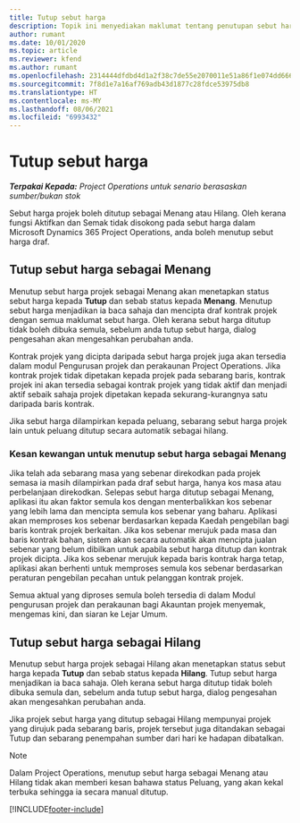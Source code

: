 ```yaml
---
title: Tutup sebut harga
description: Topik ini menyediakan maklumat tentang penutupan sebut harga dalam Project Operations.
author: rumant
ms.date: 10/01/2020
ms.topic: article
ms.reviewer: kfend
ms.author: rumant
ms.openlocfilehash: 2314444dfdbd4d1a2f38c7de55e2070011e51a86f1e074dd6667d54393c641fe
ms.sourcegitcommit: 7f8d1e7a16af769adb43d1877c28fdce53975db8
ms.translationtype: HT
ms.contentlocale: ms-MY
ms.lasthandoff: 08/06/2021
ms.locfileid: "6993432"
---
```

# <a name="close-a-quote"></a>Tutup sebut harga

_**Terpakai Kepada:** Project Operations untuk senario berasaskan sumber/bukan stok_

Sebut harga projek boleh ditutup sebagai Menang atau Hilang. Oleh kerana fungsi Aktifkan dan Semak tidak disokong pada sebut harga dalam Microsoft Dynamics 365 Project Operations, anda boleh menutup sebut harga draf.

## <a name="close-a-quote-as-won"></a>Tutup sebut harga sebagai Menang

Menutup sebut harga projek sebagai Menang akan menetapkan status sebut harga kepada **Tutup** dan sebab status kepada **Menang**. Menutup sebut harga menjadikan ia baca sahaja dan mencipta draf kontrak projek dengan semua maklumat sebut harga. Oleh kerana sebut harga ditutup tidak boleh dibuka semula, sebelum anda tutup sebut harga, dialog pengesahan akan mengesahkan perubahan anda.

Kontrak projek yang dicipta daripada sebut harga projek juga akan tersedia dalam modul Pengurusan projek dan perakaunan Project Operations. Jika kontrak projek tidak dipetakan kepada projek pada sebarang baris, kontrak projek ini akan tersedia sebagai kontrak projek yang tidak aktif dan menjadi aktif sebaik sahaja projek dipetakan kepada sekurang-kurangnya satu daripada baris kontrak.

Jika sebut harga dilampirkan kepada peluang, sebarang sebut harga projek lain untuk peluang ditutup secara automatik sebagai hilang.

### <a name="financial-impact-of-closing-a-quote-as-won"></a>Kesan kewangan untuk menutup sebut harga sebagai Menang

Jika telah ada sebarang masa yang sebenar direkodkan pada projek semasa ia masih dilampirkan pada draf sebut harga, hanya kos masa atau perbelanjaan direkodkan. Selepas sebut harga ditutup sebagai Menang, aplikasi itu akan faktor semula kos dengan menterbalikkan kos sebenar yang lebih lama dan mencipta semula kos sebenar yang baharu. Aplikasi akan memproses kos sebenar berdasarkan kepada Kaedah pengebilan bagi baris kontrak projek berkaitan. Jika kos sebenar merujuk pada masa dan baris kontrak bahan, sistem akan secara automatik akan mencipta jualan sebenar yang belum dibilkan untuk apabila sebut harga ditutup dan kontrak projek dicipta. Jika kos sebenar merujuk kepada baris kontrak harga tetap, aplikasi akan berhenti untuk memproses semula kos sebenar berdasarkan peraturan pengebilan pecahan untuk pelanggan kontrak projek.

Semua aktual yang diproses semula boleh tersedia di dalam Modul pengurusan projek dan perakaunan bagi Akauntan projek menyemak, mengemas kini, dan siaran ke Lejar Umum. 

## <a name="close-a-quote-as-lost"></a>Tutup sebut harga sebagai Hilang

Menutup sebut harga projek sebagai Hilang akan menetapkan status sebut harga kepada **Tutup** dan sebab status kepada **Hilang**. Tutup sebut harga menjadikan ia baca sahaja. Oleh kerana sebut harga ditutup tidak boleh dibuka semula dan, sebelum anda tutup sebut harga, dialog pengesahan akan mengesahkan perubahan anda.

Jika projek sebut harga yang ditutup sebagai Hilang mempunyai projek yang dirujuk pada sebarang baris, projek tersebut juga ditandakan sebagai Tutup dan sebarang penempahan sumber dari hari ke hadapan dibatalkan.

> [!NOTE]
> Dalam Project Operations, menutup sebut harga sebagai Menang atau Hilang tidak akan memberi kesan bahawa status Peluang, yang akan kekal terbuka sehingga ia secara manual ditutup.


[!INCLUDE[footer-include](../includes/footer-banner.md)]